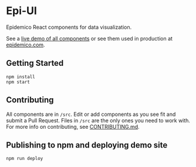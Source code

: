# Epi-UI

Epidemico React components for data visualization.

See a [live demo of all components](https://epi-ui.surge.sh) or see them used in production at [epidemico.com](https://www.epidemico.com).

## Getting Started

    npm install
    npm start

## Contributing

All components are in `/src`. Edit or add components as you see fit and submit a Pull Request. Files
in `/src` are the only ones you need to work with. For more info on contributing, see
[CONTRIBUTING.md](CONTRIBUTING.md).

## Publishing to npm and deploying demo site

    npm run deploy
